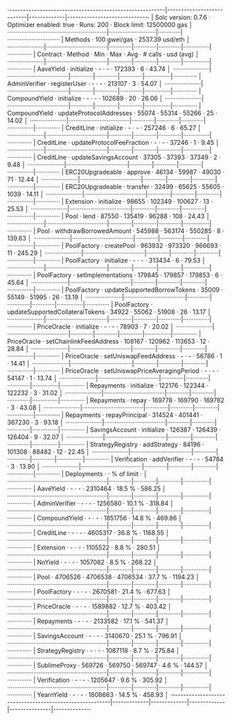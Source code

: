·--------------------------------------------------------|---------------------------|-------------|-----------------------------·
|                  Solc version: 0.7.6                   ·  Optimizer enabled: true  ·  Runs: 200  ·  Block limit: 12500000 gas  │
·························································|···························|·············|······························
|  Methods                                               ·              100 gwei/gas               ·       2537.39 usd/eth       │
·····················|···································|·············|·············|·············|···············|··············
|  Contract          ·  Method                           ·  Min        ·  Max        ·  Avg        ·  # calls      ·  usd (avg)  │
·····················|···································|·············|·············|·············|···············|··············
|  AaveYield         ·  initialize                       ·          -  ·          -  ·     172393  ·            6  ·      43.74  │
·····················|···································|·············|·············|·············|···············|··············
|  AdminVerifier     ·  registerUser                     ·          -  ·          -  ·     213107  ·            3  ·      54.07  │
·····················|···································|·············|·············|·············|···············|··············
|  CompoundYield     ·  initialize                       ·          -  ·          -  ·     102689  ·           20  ·      26.06  │
·····················|···································|·············|·············|·············|···············|··············
|  CompoundYield     ·  updateProtocolAddresses          ·      55074  ·      55314  ·      55266  ·           25  ·      14.02  │
·····················|···································|·············|·············|·············|···············|··············
|  CreditLine        ·  initialize                       ·          -  ·          -  ·     257246  ·            6  ·      65.27  │
·····················|···································|·············|·············|·············|···············|··············
|  CreditLine        ·  updateProtocolFeeFraction        ·          -  ·          -  ·      37246  ·            1  ·       9.45  │
·····················|···································|·············|·············|·············|···············|··············
|  CreditLine        ·  updateSavingsAccount             ·      37305  ·      37393  ·      37349  ·            2  ·       9.48  │
·····················|···································|·············|·············|·············|···············|··············
|  ERC20Upgradeable  ·  approve                          ·      46134  ·      59987  ·      49030  ·           71  ·      12.44  │
·····················|···································|·············|·············|·············|···············|··············
|  ERC20Upgradeable  ·  transfer                         ·      32499  ·      65625  ·      55605  ·         1039  ·      14.11  │
·····················|···································|·············|·············|·············|···············|··············
|  Extension         ·  initialize                       ·      98655  ·     102349  ·     100627  ·           13  ·      25.53  │
·····················|···································|·············|·············|·············|···············|··············
|  Pool              ·  lend                             ·      87550  ·     135419  ·      96288  ·          108  ·      24.43  │
·····················|···································|·············|·············|·············|···············|··············
|  Pool              ·  withdrawBorrowedAmount           ·     545988  ·     563174  ·     550285  ·            8  ·     139.63  │
·····················|···································|·············|·············|·············|···············|··············
|  PoolFactory       ·  createPool                       ·     963932  ·     973320  ·     966693  ·           11  ·     245.29  │
·····················|···································|·············|·············|·············|···············|··············
|  PoolFactory       ·  initialize                       ·          -  ·          -  ·     313434  ·            6  ·      79.53  │
·····················|···································|·············|·············|·············|···············|··············
|  PoolFactory       ·  setImplementations               ·     179845  ·     179857  ·     179853  ·            6  ·      45.64  │
·····················|···································|·············|·············|·············|···············|··············
|  PoolFactory       ·  updateSupportedBorrowTokens      ·      35009  ·      55149  ·      51995  ·           26  ·      13.19  │
·····················|···································|·············|·············|·············|···············|··············
|  PoolFactory       ·  updateSupportedCollateralTokens  ·      34922  ·      55062  ·      51908  ·           26  ·      13.17  │
·····················|···································|·············|·············|·············|···············|··············
|  PriceOracle       ·  initialize                       ·          -  ·          -  ·      78903  ·            7  ·      20.02  │
·····················|···································|·············|·············|·············|···············|··············
|  PriceOracle       ·  setChainlinkFeedAddress          ·     108167  ·     120962  ·     113653  ·           12  ·      28.84  │
·····················|···································|·············|·············|·············|···············|··············
|  PriceOracle       ·  setUniswapFeedAddress            ·          -  ·          -  ·      56786  ·            1  ·      14.41  │
·····················|···································|·············|·············|·············|···············|··············
|  PriceOracle       ·  setUniswapPriceAveragingPeriod   ·          -  ·          -  ·      54147  ·            1  ·      13.74  │
·····················|···································|·············|·············|·············|···············|··············
|  Repayments        ·  initialize                       ·     122176  ·     122344  ·     122232  ·            3  ·      31.02  │
·····················|···································|·············|·············|·············|···············|··············
|  Repayments        ·  repay                            ·     169778  ·     169790  ·     169782  ·            3  ·      43.08  │
·····················|···································|·············|·············|·············|···············|··············
|  Repayments        ·  repayPrincipal                   ·     314524  ·     401441  ·     367230  ·            3  ·      93.18  │
·····················|···································|·············|·············|·············|···············|··············
|  SavingsAccount    ·  initialize                       ·     126387  ·     126439  ·     126404  ·            9  ·      32.07  │
·····················|···································|·············|·············|·············|···············|··············
|  StrategyRegistry  ·  addStrategy                      ·      84196  ·     101308  ·      88482  ·           12  ·      22.45  │
·····················|···································|·············|·············|·············|···············|··············
|  Verification      ·  addVerifier                      ·          -  ·          -  ·      54784  ·            3  ·      13.90  │
·····················|···································|·············|·············|·············|···············|··············
|  Deployments                                           ·                                         ·  % of limit   ·             │
·························································|·············|·············|·············|···············|··············
|  AaveYield                                             ·          -  ·          -  ·    2310464  ·       18.5 %  ·     586.25  │
·························································|·············|·············|·············|···············|··············
|  AdminVerifier                                         ·          -  ·          -  ·    1256580  ·       10.1 %  ·     318.84  │
·························································|·············|·············|·············|···············|··············
|  CompoundYield                                         ·          -  ·          -  ·    1851756  ·       14.8 %  ·     469.86  │
·························································|·············|·············|·············|···············|··············
|  CreditLine                                            ·          -  ·          -  ·    4605317  ·       36.8 %  ·    1168.55  │
·························································|·············|·············|·············|···············|··············
|  Extension                                             ·          -  ·          -  ·    1105522  ·        8.8 %  ·     280.51  │
·························································|·············|·············|·············|···············|··············
|  NoYield                                               ·          -  ·          -  ·    1057082  ·        8.5 %  ·     268.22  │
·························································|·············|·············|·············|···············|··············
|  Pool                                                  ·    4706526  ·    4706538  ·    4706534  ·       37.7 %  ·    1194.23  │
·························································|·············|·············|·············|···············|··············
|  PoolFactory                                           ·          -  ·          -  ·    2670581  ·       21.4 %  ·     677.63  │
·························································|·············|·············|·············|···············|··············
|  PriceOracle                                           ·          -  ·          -  ·    1589882  ·       12.7 %  ·     403.42  │
·························································|·············|·············|·············|···············|··············
|  Repayments                                            ·          -  ·          -  ·    2133582  ·       17.1 %  ·     541.37  │
·························································|·············|·············|·············|···············|··············
|  SavingsAccount                                        ·          -  ·          -  ·    3140670  ·       25.1 %  ·     796.91  │
·························································|·············|·············|·············|···············|··············
|  StrategyRegistry                                      ·          -  ·          -  ·    1087118  ·        8.7 %  ·     275.84  │
·························································|·············|·············|·············|···············|··············
|  SublimeProxy                                          ·     569726  ·     569750  ·     569747  ·        4.6 %  ·     144.57  │
·························································|·············|·············|·············|···············|··············
|  Verification                                          ·          -  ·          -  ·    1205647  ·        9.6 %  ·     305.92  │
·························································|·············|·············|·············|···············|··············
|  YearnYield                                            ·          -  ·          -  ·    1808663  ·       14.5 %  ·     458.93  │
·--------------------------------------------------------|-------------|-------------|-------------|---------------|-------------·